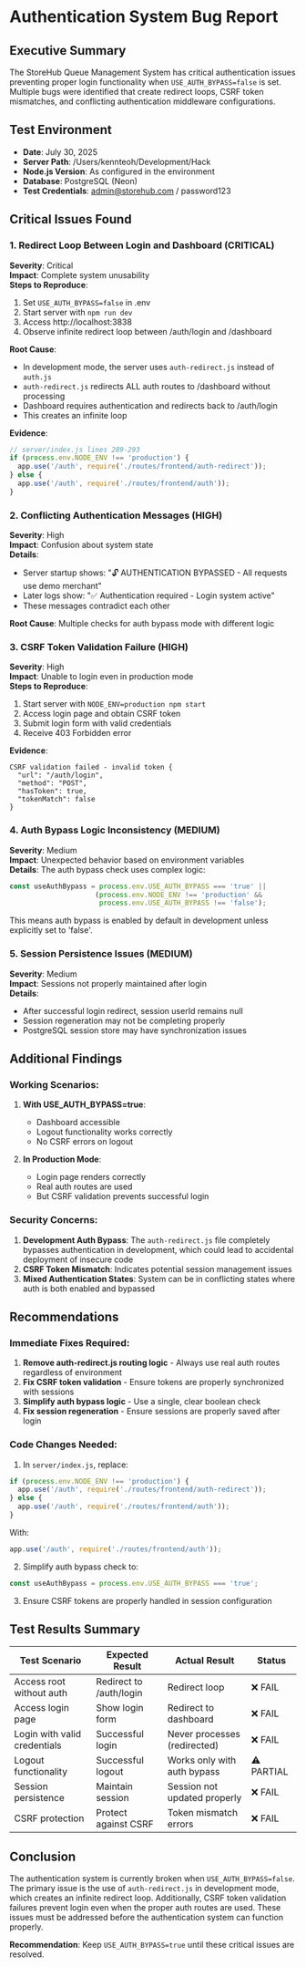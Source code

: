 # Authentication System Bug Report

## Executive Summary
The StoreHub Queue Management System has critical authentication issues preventing proper login functionality when `USE_AUTH_BYPASS=false` is set. Multiple bugs were identified that create redirect loops, CSRF token mismatches, and conflicting authentication middleware configurations.

## Test Environment
- **Date**: July 30, 2025
- **Server Path**: /Users/kennteoh/Development/Hack
- **Node.js Version**: As configured in the environment
- **Database**: PostgreSQL (Neon)
- **Test Credentials**: admin@storehub.com / password123

## Critical Issues Found

### 1. Redirect Loop Between Login and Dashboard (CRITICAL)
**Severity**: Critical  
**Impact**: Complete system unusability  
**Steps to Reproduce**:
1. Set `USE_AUTH_BYPASS=false` in .env
2. Start server with `npm run dev`
3. Access http://localhost:3838
4. Observe infinite redirect loop between /auth/login and /dashboard

**Root Cause**: 
- In development mode, the server uses `auth-redirect.js` instead of `auth.js`
- `auth-redirect.js` redirects ALL auth routes to /dashboard without processing
- Dashboard requires authentication and redirects back to /auth/login
- This creates an infinite loop

**Evidence**:
```javascript
// server/index.js lines 289-293
if (process.env.NODE_ENV !== 'production') {
  app.use('/auth', require('./routes/frontend/auth-redirect'));
} else {
  app.use('/auth', require('./routes/frontend/auth'));
}
```

### 2. Conflicting Authentication Messages (HIGH)
**Severity**: High  
**Impact**: Confusion about system state  
**Details**:
- Server startup shows: "🔓 AUTHENTICATION BYPASSED - All requests use demo merchant"
- Later logs show: "✅ Authentication required - Login system active"
- These messages contradict each other

**Root Cause**: Multiple checks for auth bypass mode with different logic

### 3. CSRF Token Validation Failure (HIGH)
**Severity**: High  
**Impact**: Unable to login even in production mode  
**Steps to Reproduce**:
1. Start server with `NODE_ENV=production npm start`
2. Access login page and obtain CSRF token
3. Submit login form with valid credentials
4. Receive 403 Forbidden error

**Evidence**:
```
CSRF validation failed - invalid token {
  "url": "/auth/login",
  "method": "POST",
  "hasToken": true,
  "tokenMatch": false
}
```

### 4. Auth Bypass Logic Inconsistency (MEDIUM)
**Severity**: Medium  
**Impact**: Unexpected behavior based on environment variables  
**Details**: 
The auth bypass check uses complex logic:
```javascript
const useAuthBypass = process.env.USE_AUTH_BYPASS === 'true' || 
                     (process.env.NODE_ENV !== 'production' && 
                      process.env.USE_AUTH_BYPASS !== 'false');
```
This means auth bypass is enabled by default in development unless explicitly set to 'false'.

### 5. Session Persistence Issues (MEDIUM)
**Severity**: Medium  
**Impact**: Sessions not properly maintained after login  
**Details**:
- After successful login redirect, session userId remains null
- Session regeneration may not be completing properly
- PostgreSQL session store may have synchronization issues

## Additional Findings

### Working Scenarios:
1. **With USE_AUTH_BYPASS=true**: 
   - Dashboard accessible
   - Logout functionality works correctly
   - No CSRF errors on logout

2. **In Production Mode**:
   - Login page renders correctly
   - Real auth routes are used
   - But CSRF validation prevents successful login

### Security Concerns:
1. **Development Auth Bypass**: The `auth-redirect.js` file completely bypasses authentication in development, which could lead to accidental deployment of insecure code
2. **CSRF Token Mismatch**: Indicates potential session management issues
3. **Mixed Authentication States**: System can be in conflicting states where auth is both enabled and bypassed

## Recommendations

### Immediate Fixes Required:
1. **Remove auth-redirect.js routing logic** - Always use real auth routes regardless of environment
2. **Fix CSRF token validation** - Ensure tokens are properly synchronized with sessions
3. **Simplify auth bypass logic** - Use a single, clear boolean check
4. **Fix session regeneration** - Ensure sessions are properly saved after login

### Code Changes Needed:

1. In `server/index.js`, replace:
```javascript
if (process.env.NODE_ENV !== 'production') {
  app.use('/auth', require('./routes/frontend/auth-redirect'));
} else {
  app.use('/auth', require('./routes/frontend/auth'));
}
```
With:
```javascript
app.use('/auth', require('./routes/frontend/auth'));
```

2. Simplify auth bypass check to:
```javascript
const useAuthBypass = process.env.USE_AUTH_BYPASS === 'true';
```

3. Ensure CSRF tokens are properly handled in session configuration

## Test Results Summary

| Test Scenario | Expected Result | Actual Result | Status |
|--------------|-----------------|---------------|---------|
| Access root without auth | Redirect to /auth/login | Redirect loop | ❌ FAIL |
| Access login page | Show login form | Redirect to dashboard | ❌ FAIL |
| Login with valid credentials | Successful login | Never processes (redirected) | ❌ FAIL |
| Logout functionality | Successful logout | Works only with auth bypass | ⚠️ PARTIAL |
| Session persistence | Maintain session | Session not updated properly | ❌ FAIL |
| CSRF protection | Protect against CSRF | Token mismatch errors | ❌ FAIL |

## Conclusion

The authentication system is currently broken when `USE_AUTH_BYPASS=false`. The primary issue is the use of `auth-redirect.js` in development mode, which creates an infinite redirect loop. Additionally, CSRF token validation failures prevent login even when the proper auth routes are used. These issues must be addressed before the authentication system can function properly.

**Recommendation**: Keep `USE_AUTH_BYPASS=true` until these critical issues are resolved.